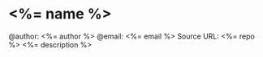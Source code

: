 <%= name %>
========================
@author: <%= author %>
@email: <%= email %>
Source URL: <%= repo %>
<%= description %>